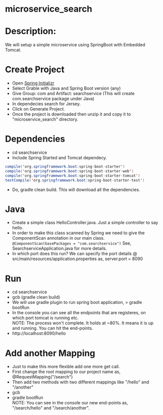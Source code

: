 # microservice_search

# Description: 
We will setup a simple microservice using SpringBoot with Embedded Tomcat.

# Create Project
- Open [Spring Initializr](http://start.spring.io/)
- Select Grable with Java and Spring Boot version (any)
- Give Group: com and Artifact: searchservice (This will create com.searchservice package under Java)
- In dependecies search for Jersey.
- Click on Generate Project.
- Once the project is downloaded then unzip it and copy it to "microservice_search" directory.

# Dependencies
- cd searchservice
- Include Spring Started and Tomcat dependecy.
```java
compile('org.springframework.boot:spring-boot-starter')
compile('org.springframework.boot:spring-boot-starter-web')
compile('org.springframework.boot:spring-boot-starter-tomcat')
testCompile('org.springframework.boot:spring-boot-starter-test')	
```
- Do, gradle clean build. This will download all the dependencies.

# Java
- Create a simple class HelloController.java. Just a simple controller to say hello.
- In order to make this class scanned by Spring we need to give the ComponentScan annotation in our main class.
		`@ComponentScan(basePackages = "com.searchservice")`
See, SearchserviceApplication.java for more details.
- In which port does this run? 
We can specify the port details @ src/main/resources/application.properties as, server.port = 8090

# Run
- cd searchservice
- gcb (gradle clean build)
- We will use gradle plugin to run spring boot application, > gradle bootRun
- In the console you can see all the endpoints that are registeres, on which port tomcat is running etc.
<br>NOTE: The process won't complete. It holds at ~80%. It means it is up and running. You can hit the end-points.
- http://localhost:8090/hello

# Add another Mapping
- Just to make this more flexible add one more get call.
- First change the root mapping to our project name as, @RequestMapping("/search")
- Then add two methods with two different mappings like "/hello" and "/another"
- gcb
- gradle bootRun
<br>NOTE: You can see in the console our new end-points as, "/search/hello" and "/search/another".
